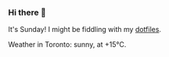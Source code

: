 ### Hi there :wave:

It's Sunday! I might be fiddling with my [dotfiles](https://github.com/bewuethr/dotfiles).

Weather in Toronto: sunny, at +15°C.
